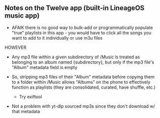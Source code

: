 ## Notes on the Twelve app (built-in LineageOS music app)

- AFAIK there is no good way to bulk-add or programmatically populate "true" playlists in this app - you would have to click all the songs you want to add to it individually or use m3u files

HOWEVER

- Any mp3 file within a given subdirectory of /Music is treated as belonging to an album named {subdirectory}, but only if the mp3 file's "Album" metadata field is empty

- So, stripping mp3 files of their "Album" metadata before copying them to a folder within /Music allows "Albums" on the phone to effectively function as playlists (they are consolidated, curated, have shuffle, etc.)
    - Try exiftool

- Not a problem with yt-dlp sourced mp3s since they don't download w/ that metadata
